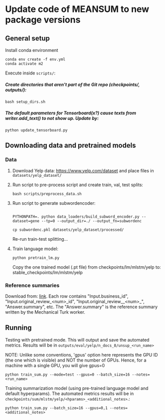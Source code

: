 # Update code of MEANSUM to new package versions


## General setup 

Install conda environment
```
conda env create -f env.yml
conda activate m2
```


Execute inside ```scripts/```:

##### Create directories that aren't part of the Git repo (checkpoints/, outputs/):

```
bash setup_dirs.sh
```



##### The default parameters for Tensorboard(x?) cause texts from writer.add_text() to not show up. Update by:

```
python update_tensorboard.py
```



## Downloading data and pretrained models

### Data

1. Download Yelp data: https://www.yelp.com/dataset and place files in ```datasets/yelp_dataset/```
2. Run script to pre-process script and create train, val, test splits:
    ```
    bash scripts/preprocess_data.sh
    ```
3. Run script to generate subwordencoder:
   ```
   
   PYTHONPATH=. python data_loaders/build_subword_encoder.py --dataset=gene --tp=0 --output_dir=./ --output_fn=subwordenc
   ```

   ```
   cp subwordenc.pkl datasets/yelp_dataset/processed/
   ```
   Re-run train-test splitting...

4. Train language model:
   ```
   python pretrain_lm.py
   ```
   Copy the one trained model (.pt file) from checkpoints/lm/mlstm/yelp  to: stable_checkpoints/lm/mlstm/yelp


### Reference summaries

Download from: [link](https://s3.us-east-2.amazonaws.com/unsup-sum/summaries_0-200_cleaned.csv).
Each row contains "Input.business_id", "Input.original_review_\<num\>\_id", 
"Input.original_review__\<num\>\_", "Answer.summary", etc. The "Answer.summary" is the
reference summary written by the Mechanical Turk worker.


## Running

Testing with pretrained mode. This will output and save the automated metrics. 
Results will be in ```outputs/eval/yelp/n_docs_8/unsup_<run_name>```

NOTE: Unlike some conventions, 'gpus' option here represents the GPU ID (the one which is visible) and NOT the number of GPUs. Hence, for a machine with a single GPU, you will give gpus=0
```
python train_sum.py --mode=test --gpus=0 --batch_size=16 --notes=<run_name>
```

Training summarization model (using pre-trained language model and default hyperparams).
The automated metrics results will be in ```checkpoints/sum/mlstm/yelp/<hparams>_<additional_notes>```.:
```
python train_sum.py --batch_size=16 --gpus=0,1 --notes=<additional_notes> 
```
